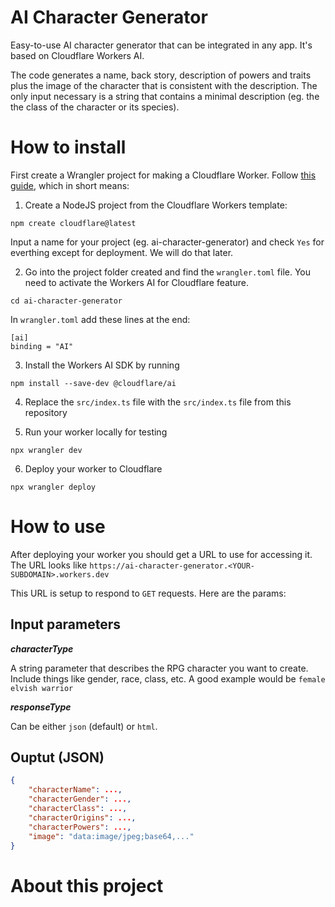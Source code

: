 # AI Character Generator
Easy-to-use AI character generator that can be integrated in any app. It's based on Cloudflare Workers AI.

The code generates a name, back story, description of powers and traits plus the image of the character that is consistent with the description.
The only input necessary is a string that contains a minimal description (eg. the the class of the character or its species).

# How to install

First create a Wrangler project for making a Cloudflare Worker. Follow [this guide](https://developers.cloudflare.com/workers-ai/get-started/workers-wrangler/), which in short means:

1. Create a NodeJS project from the Cloudflare Workers template:

```
npm create cloudflare@latest
```

Input a name for your project (eg. ai-character-generator) and check `Yes` for everthing except for deployment. We will do that later.

2. Go into the project folder created and find the `wrangler.toml` file. You need to activate the Workers AI for Cloudflare feature.

```
cd ai-character-generator
```

In `wrangler.toml` add these lines at the end:

```
[ai]
binding = "AI"
```

3. Install the Workers AI SDK by running

```
npm install --save-dev @cloudflare/ai
```

4. Replace the `src/index.ts` file with the `src/index.ts` file from this repository

5. Run your worker locally for testing

```
npx wrangler dev
```

6. Deploy your worker to Cloudflare

```
npx wrangler deploy
```

# How to use

After deploying your worker you should get a URL to use for accessing it. The URL looks like `https://ai-character-generator.<YOUR-SUBDOMAIN>.workers.dev`

This URL is setup to respond to `GET` requests. Here are the params:

## Input parameters
***characterType***

A string parameter that describes the RPG character you want to create. Include things like gender, race, class, etc. A good example would be `female elvish warrior`

***responseType***

Can be either `json` (default) or `html`. 

## Ouptut (JSON)

```json
{
    "characterName": ...,
    "characterGender": ...,
    "characterClass": ...,
    "characterOrigins": ...,
    "characterPowers": ...,
    "image": "data:image/jpeg;base64,..."
}
```


# About this project
